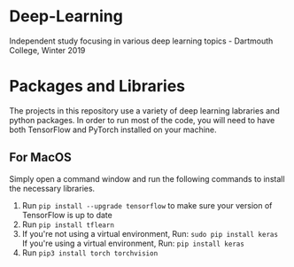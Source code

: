 # Deep-Learning
Independent study focusing in various deep learning topics - Dartmouth College, Winter 2019

# Packages and Libraries

The projects in this repository use a variety of deep learning labraries and python packages. In order to run most of the code, you will need to have both TensorFlow and PyTorch installed on your machine.

## For MacOS 
Simply open a command window and run the following commands to install the necessary libraries. 

1. Run `pip install --upgrade tensorflow` to make sure your version of TensorFlow is up to date
2. Run `pip install tflearn` 
3. If you're not using a virtual environment, Run: `sudo pip install keras` <br> 
If you're using a virtual environment, Run: `pip install keras` 
4. Run `pip3 install torch torchvision` 

